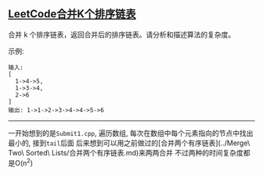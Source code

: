 ## [LeetCode合并K个排序链表](https://leetcode-cn.com/problems/merge-k-sorted-lists/submissions/)

合并 k 个排序链表，返回合并后的排序链表。请分析和描述算法的复杂度。

示例:
```
输入:
[
  1->4->5,
  1->3->4,
  2->6
]
输出: 1->1->2->3->4->4->5->6
```
***
一开始想到的是`Submit1.cpp`, 遍历数组, 每次在数组中每个元素指向的节点中找出最小的, 接到`tail`后面
后来想到可以用之前做过的[合并两个有序链表](../Merge\ Two\ Sorted\ Lists/合并两个有序链表.md)来两两合并
不过两种的时间复杂度都是O(n<sup>2</sup>)